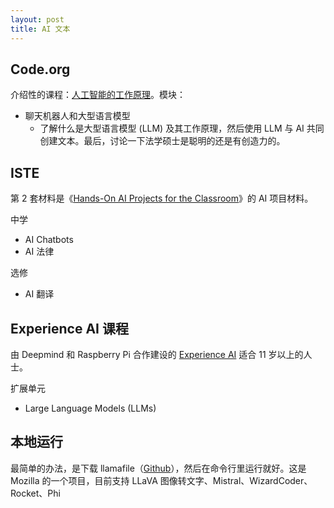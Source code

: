 ```yaml
---
layout: post
title: AI 文本
---
```


## Code.org

介绍性的课程：[人工智能的工作原理](https://code.org/ai/how-ai-works)。模块：

- 聊天机器人和大型语言模型
    - 了解什么是大型语言模型 (LLM) 及其工作原理，然后使用 LLM 与 AI 共同创建文本。最后，讨论一下法学硕士是聪明的还是有创造力的。

## ISTE

第 2 套材料是《[Hands-On AI Projects for the Classroom](https://iste.org/ai)》的 AI 项目材料。

中学
- AI Chatbots
- AI 法律

选修
- AI 翻译

## Experience AI 课程

由 Deepmind 和 Raspberry Pi 合作建设的 [Experience AI](https://experience-ai.org/en/units/experience-ai-lessons) 适合 11 岁以上的人士。

扩展单元
- Large Language Models (LLMs) 

## 本地运行

最简单的办法，是下载 llamafile（[Github](https://github.com/Mozilla-Ocho/llamafile)），然后在命令行里运行就好。这是 Mozilla 的一个项目，目前支持 LLaVA 图像转文字、Mistral、WizardCoder、Rocket、Phi

